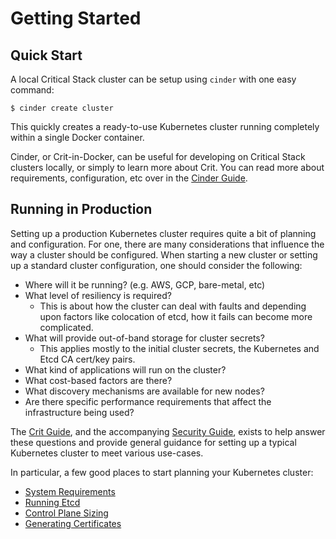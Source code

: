# Getting Started

## Quick Start

A local Critical Stack cluster can be setup using `cinder` with one easy command:

```shell
$ cinder create cluster
```

This quickly creates a ready-to-use Kubernetes cluster running completely within a single Docker container.

Cinder, or Crit-in-Docker, can be useful for developing on Critical Stack clusters locally, or simply to learn more about Crit. You can read more about requirements, configuration, etc over in the [Cinder Guide](cinder-guide/overview.md).

## Running in Production

Setting up a production Kubernetes cluster requires quite a bit of planning and configuration. For one, there are many considerations that influence the way a cluster should be configured. When starting a new cluster or setting up a standard cluster configuration, one should consider the following:

* Where will it be running? (e.g. AWS, GCP, bare-metal, etc)
* What level of resiliency is required?
  * This is about how the cluster can deal with faults and depending upon factors like colocation of etcd, how it fails can become more complicated.
* What will provide out-of-band storage for cluster secrets?
  * This applies mostly to the initial cluster secrets, the Kubernetes and Etcd CA cert/key pairs.
* What kind of applications will run on the cluster?
* What cost-based factors are there?
* What discovery mechanisms are available for new nodes?
* Are there specific performance requirements that affect the infrastructure being used?

The [Crit Guide](crit-guide/overview.md), and the accompanying [Security Guide](security-guide/overview.md), exists to help answer these questions and provide general guidance for setting up a typical Kubernetes cluster to meet various use-cases.

In particular, a few good places to start planning your Kubernetes cluster:

* [System Requirements](crit-guide/system-requirements.md)
* [Running Etcd](crit-guide/running-etcd.md)
* [Control Plane Sizing](crit-guide/control-plane-sizing.md)
* [Generating Certificates](crit-guide/generating-certificates.md)
